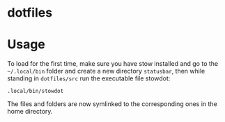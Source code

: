# dotfiles

# Usage

To load for the first time, make sure you have stow installed and go to the `~/.local/bin` folder and create a new directory `statusbar`, then while standing in `dotfiles/src` run the executable file stowdot:

```.local/bin/stowdot```

The files and folders are now symlinked to the corresponding ones in the home directory.
